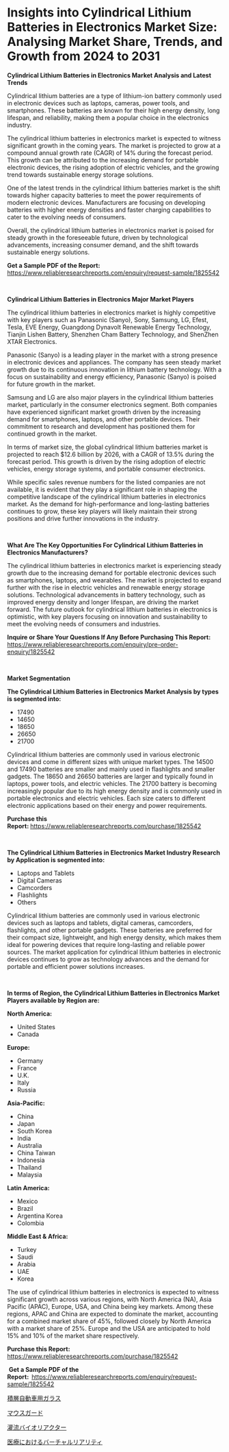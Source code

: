 <p><h1>Insights into Cylindrical Lithium Batteries in Electronics Market Size: Analysing Market Share, Trends, and Growth from 2024 to 2031</h1></p><p><strong>Cylindrical Lithium Batteries in Electronics Market Analysis and Latest Trends</strong></p>
<p><p>Cylindrical lithium batteries are a type of lithium-ion battery commonly used in electronic devices such as laptops, cameras, power tools, and smartphones. These batteries are known for their high energy density, long lifespan, and reliability, making them a popular choice in the electronics industry.</p><p>The cylindrical lithium batteries in electronics market is expected to witness significant growth in the coming years. The market is projected to grow at a compound annual growth rate (CAGR) of 14% during the forecast period. This growth can be attributed to the increasing demand for portable electronic devices, the rising adoption of electric vehicles, and the growing trend towards sustainable energy storage solutions.</p><p>One of the latest trends in the cylindrical lithium batteries market is the shift towards higher capacity batteries to meet the power requirements of modern electronic devices. Manufacturers are focusing on developing batteries with higher energy densities and faster charging capabilities to cater to the evolving needs of consumers.</p><p>Overall, the cylindrical lithium batteries in electronics market is poised for steady growth in the foreseeable future, driven by technological advancements, increasing consumer demand, and the shift towards sustainable energy solutions.</p></p>
<p><strong>Get a Sample PDF of the Report:&nbsp;</strong> <a href="https://www.reliableresearchreports.com/enquiry/request-sample/1825542">https://www.reliableresearchreports.com/enquiry/request-sample/1825542</a></p>
<p>&nbsp;</p>
<p><strong>Cylindrical Lithium Batteries in Electronics Major Market Players</strong></p>
<p><p>The cylindrical lithium batteries in electronics market is highly competitive with key players such as Panasonic (Sanyo), Sony, Samsung, LG, Efest, Tesla, EVE Energy, Guangdong Dynavolt Renewable Energy Technology, Tianjin Lishen Battery, Shenzhen Cham Battery Technology, and ShenZhen XTAR Electronics.</p><p>Panasonic (Sanyo) is a leading player in the market with a strong presence in electronic devices and appliances. The company has seen steady market growth due to its continuous innovation in lithium battery technology. With a focus on sustainability and energy efficiency, Panasonic (Sanyo) is poised for future growth in the market.</p><p>Samsung and LG are also major players in the cylindrical lithium batteries market, particularly in the consumer electronics segment. Both companies have experienced significant market growth driven by the increasing demand for smartphones, laptops, and other portable devices. Their commitment to research and development has positioned them for continued growth in the market.</p><p>In terms of market size, the global cylindrical lithium batteries market is projected to reach $12.6 billion by 2026, with a CAGR of 13.5% during the forecast period. This growth is driven by the rising adoption of electric vehicles, energy storage systems, and portable consumer electronics.</p><p>While specific sales revenue numbers for the listed companies are not available, it is evident that they play a significant role in shaping the competitive landscape of the cylindrical lithium batteries in electronics market. As the demand for high-performance and long-lasting batteries continues to grow, these key players will likely maintain their strong positions and drive further innovations in the industry.</p></p>
<p>&nbsp;</p>
<p><strong>What Are The Key Opportunities For Cylindrical Lithium Batteries in Electronics Manufacturers?</strong></p>
<p><p>The cylindrical lithium batteries in electronics market is experiencing steady growth due to the increasing demand for portable electronic devices such as smartphones, laptops, and wearables. The market is projected to expand further with the rise in electric vehicles and renewable energy storage solutions. Technological advancements in battery technology, such as improved energy density and longer lifespan, are driving the market forward. The future outlook for cylindrical lithium batteries in electronics is optimistic, with key players focusing on innovation and sustainability to meet the evolving needs of consumers and industries.</p></p>
<p><strong>Inquire or Share Your Questions If Any Before Purchasing This Report:</strong> <a href="https://www.reliableresearchreports.com/enquiry/pre-order-enquiry/1825542">https://www.reliableresearchreports.com/enquiry/pre-order-enquiry/1825542</a></p>
<p>&nbsp;</p>
<p><strong>Market Segmentation</strong></p>
<p><strong>The Cylindrical Lithium Batteries in Electronics Market Analysis by types is segmented into:</strong></p>
<p><ul><li>17490</li><li>14650</li><li>18650</li><li>26650</li><li>21700</li></ul></p>
<p><p>Cylindrical lithium batteries are commonly used in various electronic devices and come in different sizes with unique market types. The 14500 and 17490 batteries are smaller and mainly used in flashlights and smaller gadgets. The 18650 and 26650 batteries are larger and typically found in laptops, power tools, and electric vehicles. The 21700 battery is becoming increasingly popular due to its high energy density and is commonly used in portable electronics and electric vehicles. Each size caters to different electronic applications based on their energy and power requirements.</p></p>
<p><strong>Purchase this Report:&nbsp;</strong><a href="https://www.reliableresearchreports.com/purchase/1825542">https://www.reliableresearchreports.com/purchase/1825542</a></p>
<p>&nbsp;</p>
<p><strong>The Cylindrical Lithium Batteries in Electronics Market Industry Research by Application is segmented into:</strong></p>
<p><ul><li>Laptops and Tablets</li><li>Digital Cameras</li><li>Camcorders</li><li>Flashlights</li><li>Others</li></ul></p>
<p><p>Cylindrical lithium batteries are commonly used in various electronic devices such as laptops and tablets, digital cameras, camcorders, flashlights, and other portable gadgets. These batteries are preferred for their compact size, lightweight, and high energy density, which makes them ideal for powering devices that require long-lasting and reliable power sources. The market application for cylindrical lithium batteries in electronic devices continues to grow as technology advances and the demand for portable and efficient power solutions increases.</p></p>
<p>&nbsp;</p>
<p><strong>In terms of Region, the Cylindrical Lithium Batteries in Electronics Market Players available by Region are:</strong></p>
<p>
    <p> <strong> North America: </strong>
        <ul>
            <li>United States</li>
            <li>Canada</li>
        </ul>
        </p> 
    <p> <strong> Europe: </strong>
        <ul>
            <li>Germany</li>
            <li>France</li>
            <li>U.K.</li>
            <li>Italy</li>
            <li>Russia</li>
        </ul>
        </p> 
    <p> <strong> Asia-Pacific: </strong>
        <ul>
            <li>China</li>
            <li>Japan</li>
            <li>South Korea</li>
            <li>India</li>
            <li>Australia</li>
            <li>China Taiwan</li>
            <li>Indonesia</li>
            <li>Thailand</li>
            <li>Malaysia</li>
        </ul>
        </p> 
    <p> <strong> Latin America: </strong>
        <ul>
            <li>Mexico</li>
            <li>Brazil</li>
            <li>Argentina Korea</li>
            <li>Colombia</li>
        </ul>
        </p> 
    <p> <strong> Middle East & Africa: </strong>
        <ul>
            <li>Turkey</li>
            <li>Saudi</li>
            <li>Arabia</li>
            <li>UAE</li>
            <li>Korea</li>
        </ul>
    </p>
    </p>
<p><p>The use of cylindrical lithium batteries in electronics is expected to witness significant growth across various regions, with North America (NA), Asia Pacific (APAC), Europe, USA, and China being key markets. Among these regions, APAC and China are expected to dominate the market, accounting for a combined market share of 45%, followed closely by North America with a market share of 25%. Europe and the USA are anticipated to hold 15% and 10% of the market share respectively.</p></p>
<p><strong>Purchase this Report: </strong><a href="https://www.reliableresearchreports.com/purchase/1825542">https://www.reliableresearchreports.com/purchase/1825542</a></p>
<p>&nbsp;<strong>Get a Sample PDF of the Report:&nbsp;&nbsp;</strong><a href="https://www.reliableresearchreports.com/enquiry/request-sample/1825542">https://www.reliableresearchreports.com/enquiry/request-sample/1825542</a></p>
<p><strong></strong></p>
<p><p><a href="https://medium.com/@kaiyohnson76845/%E8%87%AA%E5%8B%95%E8%BB%8A%E7%94%A8%E7%A9%8D%E5%B1%A4%E3%82%AC%E3%83%A9%E3%82%B9%E3%81%AE%E5%B8%82%E5%A0%B4%E8%A6%8F%E6%A8%A1-%E5%B8%82%E5%A0%B4%E5%B1%95%E6%9C%9B%E3%81%A8%E5%B8%82%E5%A0%B4%E4%BA%88%E6%B8%AC-2024%E5%B9%B4%E3%81%8B%E3%82%892031%E5%B9%B4-31ad8bc0488c">積層自動車用ガラス</a></p><p><a href="https://github.com/EstaSprer20231/Market-Research-Report-List-1/blob/main/128938516825.md">マウスガード</a></p><p><a href="https://github.com/vlcostes/Market-Research-Report-List-1/blob/main/177420416824.md">灌流バイオリアクター</a></p><p><a href="https://medium.com/@edwards13jessica/%E4%BB%AE%E6%83%B3%E7%8F%BE%E5%AE%9F%E5%8C%BB%E7%99%82%E5%B8%82%E5%A0%B4%E3%81%AE%E8%A6%8B%E8%AD%98-%E5%B8%82%E5%A0%B4%E5%8B%95%E5%90%91-%E6%88%90%E9%95%B7-2024%E5%B9%B4%E3%81%8B%E3%82%892031%E5%B9%B4%E3%81%BE%E3%81%A7%E3%81%AE%E4%BA%88%E6%B8%AC-7bfc23cd7938">医療におけるバーチャルリアリティ</a></p></p>